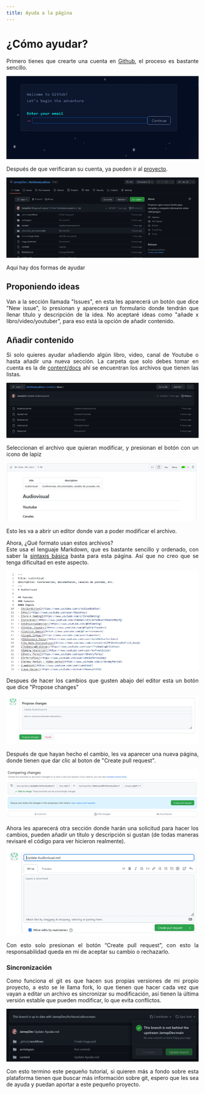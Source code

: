 ```yaml
---
title: Ayuda a la página
---
```

# ¿Cómo ayudar?
<div style="text-align: justify">
<p>Primero tienes que crearte una cuenta en <a href ="https://github.com/JamepDev/ArchivosLudicos">Github</a>, el proceso es bastante sencillo.</p>

<div style="text-align: center">
<p><img src="https://raw.githubusercontent.com/JamepDev/ArchivosLudicos/main/static/T1.png"></p>
</div>

Después de que verificaran su cuenta, ya pueden ir al [proyecto](https://github.com/JamepDev/ArchivosLudicos).

<div style="text-align: center">
<img src="https://raw.githubusercontent.com/JamepDev/ArchivosLudicos/main/static/T2.png"></div>

Aqui hay dos formas de ayudar

## Proponiendo ideas

Van a la sección llamada "Issues", en esta les aparecerá un botón que dice "New issue", lo presionan y aparecerá un formulario donde tendrán que llenar título y descripción de la idea. No aceptaré ideas como "añade x libro/video/youtuber", para eso está la opción de añadir contenido.

## Añadir contenido
Si solo quieres ayudar añadiendo algún libro, video, canal de Youtube o hasta añadir una nueva sección. La carpeta que solo debes tomar en cuenta es la de [content/docs](https://github.com/JamepDev/ArchivosLudicos/tree/main/content/docs) ahí se encuentran los archivos que tienen las listas.

<div style="text-align: center">
<img src="https://raw.githubusercontent.com/JamepDev/ArchivosLudicos/main/static/T3.png"></div>

Seleccionan el archivo que quieran modificar, y presionan el botón con un icono de lapiz

<div style="text-align: center">
<img src="https://raw.githubusercontent.com/JamepDev/ArchivosLudicos/main/static/T4.png"></div>

Esto les va a abrir un editor donde van a poder modificar el archivo.

Ahora, ¿Qué formato usan estos archivos?<br>
Este usa el lenguaje Markdown, que es bastante sencillo y ordenado, con saber la [sintaxis básica](https://www.markdownguide.org/basic-syntax/) basta para esta página. Así que no creo que se tenga dificultad en este aspecto.

<div style="text-align: center">
<img src="https://raw.githubusercontent.com/JamepDev/ArchivosLudicos/main/static/T6.png"></div>

Despues de hacer los cambios que gusten abajo del editor esta un botón que dice "Propose changes"  

<div style="text-align: center">
<img src="https://raw.githubusercontent.com/JamepDev/ArchivosLudicos/main/static/T5.png"></div>

Después de que hayan hecho el cambio, les va aparecer una nueva página, donde tienen que dar clic al boton de "Create pull request".

<div style="text-align: center">
<img src="https://raw.githubusercontent.com/JamepDev/ArchivosLudicos/main/static/T7.png"></div>

Ahora les aparecerá otra sección donde harán una solicitud para hacer los cambios, pueden añadir un título y descripción si gustan (de todas maneras revisaré el código para ver hicieron realmente).

<div style="text-align: center">
<img src="https://raw.githubusercontent.com/JamepDev/ArchivosLudicos/main/static/T8.png"></div>

Con esto solo presionan el botón “Create pull request”, con esto la responsabilidad queda en mi de aceptar su cambio o rechazarlo.

  ### Sincronización
Como funciona el git es que hacen sus propias versiones de mi propio proyecto, a esto se le llama fork, lo que tienen que hacer cada vez que vayan a editar un archivo es sincronizar su modificación, así tienen la última versión estable que pueden modificar, lo que evita conflictos.
  <div style="text-align: center">
  <img src = "https://raw.githubusercontent.com/JamepDev/ArchivosLudicos/main/static/T9.png"></div>
  

Con esto termino este pequeño tutorial, si quieren más a fondo sobre esta plataforma tienen que buscar más información sobre git, espero que les sea de ayuda y puedan aportar a este pequeño proyecto.</div>
